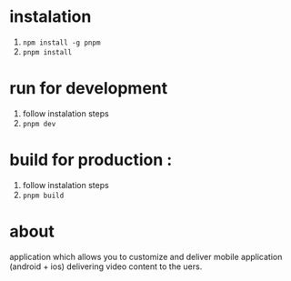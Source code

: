 # instalation

1. `npm install -g pnpm`
2. `pnpm install`

# run for development

1. follow instalation steps
2. `pnpm dev`

# build for production :

1. follow instalation steps
2. `pnpm build`

# about

application which allows you to customize and deliver mobile application (android + ios) delivering video content to the uers.
